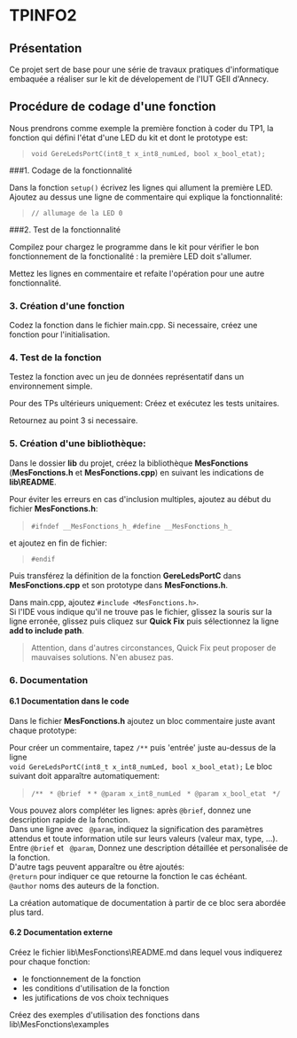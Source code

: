 # TPINFO2

## Présentation

Ce projet sert de base pour une série de travaux pratiques d'informatique embaquée a réaliser sur le kit de dévelopement de l'IUT GEII d'Annecy.

## Procédure de codage d'une fonction

Nous prendrons comme exemple la première fonction à coder du TP1, la fonction qui défini l'état d'une LED du kit et dont le prototype est:

> `void GereLedsPortC(int8_t x_int8_numLed, bool x_bool_etat);`

###1. Codage de la fonctionnalité

Dans la fonction `setup()` écrivez les lignes qui allument la première LED.  
Ajoutez au dessus une ligne de commentaire qui explique la fonctionnalité:

> `// allumage de la LED 0`

###2. Test de la fonctionnalité

Compilez pour chargez le programme dans le kit pour vérifier le bon fonctionnement de la fonctionalité : la première LED doit s'allumer.

Mettez les lignes en commentaire et refaite l'opération pour une autre fonctionnalité.

### 3. Création d'une fonction

Codez la fonction dans le fichier main.cpp. Si necessaire, créez une fonction pour l'initialisation.

### 4. Test de la fonction

Testez la fonction avec un jeu de données représentatif dans un environnement simple.

Pour des TPs ultérieurs uniquement: Créez et exécutez les tests unitaires.

Retournez au point 3 si necessaire.

### 5. Création d'une bibliothèque:

Dans le dossier **lib** du projet, créez la bibliothèque **MesFonctions** (**MesFonctions.h** et **MesFonctions.cpp**) en suivant les indications de **lib\README**.  

Pour éviter les erreurs en cas d'inclusion multiples, ajoutez au début du fichier **MesFonctions.h**:  

> `#ifndef __MesFonctions_h_`
> `#define __MesFonctions_h_` 

et ajoutez en fin de fichier:

> `#endif`

Puis transférez la définition de la fonction **GereLedsPortC** dans **MesFonctions.cpp** et son prototype dans **MesFonctions.h**. 

Dans main.cpp, ajoutez `#include <MesFonctions.h>`.  
Si l'IDE vous indique qu'il ne trouve pas le fichier, glissez la souris sur la ligne erronée, glissez puis cliquez sur **Quick Fix** puis sélectionnez la ligne **add to include path**.

> Attention, dans d'autres circonstances, Quick Fix peut proposer de mauvaises solutions. N'en abusez pas.

### 6. Documentation

#### 6.1 Documentation dans le code

Dans le fichier **MesFonctions.h** ajoutez un bloc commentaire juste avant chaque prototype:

Pour créer un commentaire, tapez `/**` puis 'entrée' juste au-dessus de la ligne  
`void GereLedsPortC(int8_t x_int8_numLed, bool x_bool_etat);`
Le bloc suivant doit apparaître automatiquement:

> `/**`
> ` * @brief` 
> ` *` 
> `* @param x_int8_numLed `
> `* @param x_bool_etat `
> `*/`

Vous pouvez alors compléter les lignes:
après `@brief`, donnez une description rapide de la fonction.  
Dans une ligne avec ` @param`, indiquez la signification des paramètres attendus et toute information utile sur leurs valeurs (valeur max, type, ...).
Entre `@brief` et ` @param`, Donnez une description détaillée et personalisée de la fonction.  
D'autre tags peuvent apparaître ou être ajoutés:  
`@return` pour indiquer ce que retourne la fonction le cas échéant.  
`@author` noms des auteurs de la fonction.

La création automatique de documentation à partir de ce bloc sera abordée plus tard.

#### 6.2 Documentation externe

Créez le fichier lib\MesFonctions\README.md dans lequel vous indiquerez pour chaque fonction:

* le fonctionnement de la fonction
* les conditions d'utilisation de la fonction
* les jutifications de vos choix techniques

Créez des exemples d'utilisation des fonctions dans lib\MesFonctions\examples
